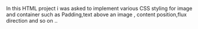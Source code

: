 In this HTML project i was asked to implement various CSS styling for image and container such as Padding,text above an image ,
content position,flux direction and so on ..
